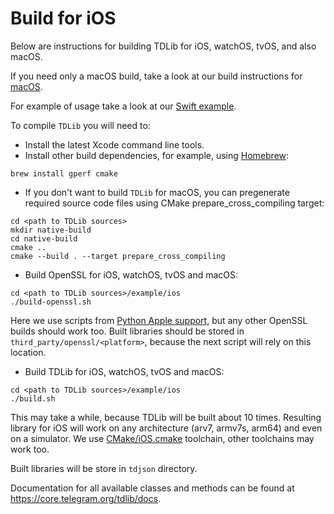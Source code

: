 # Build for iOS

Below are instructions for building TDLib for iOS, watchOS, tvOS, and also macOS.

If you need only a macOS build, take a look at our build instructions for [macOS](https://github.com/tdlib/td#macos).

For example of usage take a look at our [Swift example](https://github.com/tdlib/td/tree/master/example/swift).

To compile `TDLib` you will need to:
* Install the latest Xcode command line tools.
* Install other build dependencies, for example, using [Homebrew](https://brew.sh):
```
brew install gperf cmake
```
* If you don't want to build `TDLib` for macOS, you can pregenerate required source code files using CMake prepare_cross_compiling target:
```
cd <path to TDLib sources>
mkdir native-build
cd native-build
cmake ..
cmake --build . --target prepare_cross_compiling
```
* Build OpenSSL for iOS, watchOS, tvOS and macOS:
```
cd <path to TDLib sources>/example/ios
./build-openssl.sh
```
Here we use scripts from [Python Apple support](https://github.com/pybee/Python-Apple-support), but any other OpenSSL builds should work too.
Built libraries should be stored in `third_party/openssl/<platform>`, because the next script will rely on this location.
* Build TDLib for iOS, watchOS, tvOS and macOS:
```
cd <path to TDLib sources>/example/ios
./build.sh
```
This may take a while, because TDLib will be built about 10 times.
Resulting library for iOS will work on any architecture (arv7, armv7s, arm64) and even on a simulator.
We use [CMake/iOS.cmake](https://github.com/tdlib/td/blob/master/CMake/iOS.cmake) toolchain, other toolchains may work too.

Built libraries will be store in `tdjson` directory.

Documentation for all available classes and methods can be found at https://core.telegram.org/tdlib/docs.
